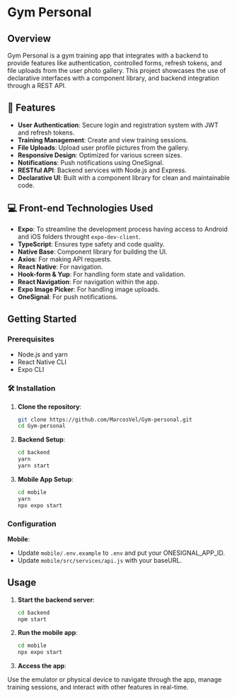 # Gym Personal

## Overview

Gym Personal is a gym training app that integrates with a backend to provide features like authentication, controlled forms, refresh tokens, and file uploads from the user photo gallery. This project showcases the use of declarative interfaces with a component library, and backend integration through a REST API.

## 🧐 Features

- **User Authentication**: Secure login and registration system with JWT and refresh tokens.
- **Training Management**: Create and view training sessions.
- **File Uploads**: Upload user profile pictures from the gallery.
- **Responsive Design**: Optimized for various screen sizes.
- **Notifications**: Push notifications using OneSignal.
- **RESTful API**: Backend services with Node.js and Express.
- **Declarative UI**: Built with a component library for clean and maintainable code.

## 💻 Front-end Technologies Used

- **Expo**: To streamline the development process having access to Android and iOS folders throught `expo-dev-client`.
- **TypeScript**: Ensures type safety and code quality.
- **Native Base**: Component library for building the UI.
- **Axios**: For making API requests.
- **React Native**: For navigation.
- **Hook-form & Yup**: For handling form state and validation.
- **React Navigation**: For navigation within the app.
- **Expo Image Picker**: For handling image uploads.
- **OneSignal**: For push notifications.

## Getting Started

### Prerequisites

- Node.js and yarn
- React Native CLI
- Expo CLI

### 🛠️ Installation

1. **Clone the repository**:
    ```sh
    git clone https://github.com/MarcosVel/Gym-personal.git
    cd Gym-personal
    ```

2. **Backend Setup**:
    ```sh
    cd backend
    yarn
    yarn start
    ```

3. **Mobile App Setup**:
    ```sh
    cd mobile
    yarn
    npx expo start
    ```

### Configuration

**Mobile**:
- Update `mobile/.env.example` to `.env` and put your ONESIGNAL_APP_ID.
- Update `mobile/src/services/api.js` with your baseURL.

## Usage

1. **Start the backend server**:
    ```sh
    cd backend
    npm start
    ```

2. **Run the mobile app**:
    ```sh
    cd mobile
    npx expo start
    ```

3. **Access the app**:

Use the emulator or physical device to navigate through the app, manage training sessions, and interact with other features in real-time.

